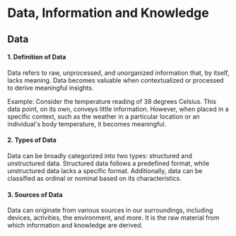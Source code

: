 # Data, Information and Knowledge
## Data
#### 1. Definition of Data
Data refers to raw, unprocessed, and unorganized information that, by itself, lacks meaning. Data becomes valuable when contextualized or processed to derive meaningful insights.

Example: Consider the temperature reading of 38 degrees Celsius. This data point, on its own, conveys little information. However, when placed in a specific context, such as the weather in a particular location or an individual's body temperature, it becomes meaningful.

#### 2. Types of Data

Data can be broadly categorized into two types: structured and unstructured data. Structured data follows a predefined format, while unstructured data lacks a specific format. Additionally, data can be classified as ordinal or nominal based on its characteristics.

#### 3. Sources of Data

Data can originate from various sources in our surroundings, including devices, activities, the environment, and more. It is the raw material from which information and knowledge are derived.
